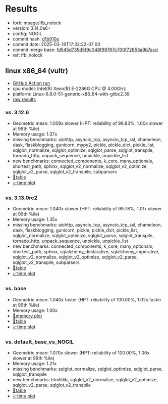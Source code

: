 # Results

- fork: mpage/lfb_nolock
- version: 3.14.0a6+
- config: NOGIL
- commit hash: [d1b910e](https://github.com/mpage/cpython/commit/d1b910e)
- commit date: 2025-03-18T17:32:22-07:00
- commit merge base: [fd545d735d5f9c048f99767c700f72853a9b7acd](https://github.com/python/cpython/commit/fd545d735d5f9c048f99767c700f72853a9b7acd)
- ref: lfb_nolock

## linux x86_64 (vultr)

- [GitHub Action run](https://github.com/facebookexperimental/free-threading-benchmarking/actions/runs/13936202028)
- cpu model: Intel(R) Xeon(R) E-2286G CPU @ 4.00GHz
- platform: Linux-6.8.0-51-generic-x86_64-with-glibc2.39
- [raw results](bm-20250318-vultr-x86_64-mpage-lfb_nolock-3.14.0a6%2B-d1b910e.json)

### vs. 3.12.6

- Geometric mean: 1.009x slower (HPT: reliability of 98.83%, 1.00x slower at 99th %ile)
- Memory usage: 1.37x
- missing benchmarks: aiohttp, asyncio_tcp, asyncio_tcp_ssl, chameleon, dask, flaskblogging, gunicorn, mypy2, pickle, pickle_dict, pickle_list, sqlglot_normalize, sqlglot_optimize, sqlglot_parse, sqlglot_transpile, tornado_http, unpack_sequence, unpickle, unpickle_list
- new benchmarks: connected_components, k_core, many_optionals, shortest_path, sphinx, sqlglot_v2_normalize, sqlglot_v2_optimize, sqlglot_v2_parse, sqlglot_v2_transpile, subparsers
- [📄table](bm-20250318-vultr-x86_64-mpage-lfb_nolock-3.14.0a6%2B-d1b910e-vs-3.12.6.md)
- [📈time plot](bm-20250318-vultr-x86_64-mpage-lfb_nolock-3.14.0a6%2B-d1b910e-vs-3.12.6.svg)

### vs. 3.13.0rc2

- Geometric mean: 1.040x slower (HPT: reliability of 99.78%, 1.01x slower at 99th %ile)
- Memory usage: 1.35x
- missing benchmarks: aiohttp, asyncio_tcp, asyncio_tcp_ssl, chameleon, dask, flaskblogging, gunicorn, pickle, pickle_dict, pickle_list, sqlglot_normalize, sqlglot_optimize, sqlglot_parse, sqlglot_transpile, tornado_http, unpack_sequence, unpickle, unpickle_list
- new benchmarks: connected_components, k_core, many_optionals, shortest_path, sphinx, sqlalchemy_declarative, sqlalchemy_imperative, sqlglot_v2_normalize, sqlglot_v2_optimize, sqlglot_v2_parse, sqlglot_v2_transpile, subparsers
- [📄table](bm-20250318-vultr-x86_64-mpage-lfb_nolock-3.14.0a6%2B-d1b910e-vs-3.13.0rc2.md)
- [📈time plot](bm-20250318-vultr-x86_64-mpage-lfb_nolock-3.14.0a6%2B-d1b910e-vs-3.13.0rc2.svg)

### vs. base

- Geometric mean: 1.040x faster (HPT: reliability of 100.00%, 1.02x faster at 99th %ile)
- Memory usage: 1.00x
- [🧠memory plot](bm-20250318-vultr-x86_64-mpage-lfb_nolock-3.14.0a6%2B-d1b910e-vs-base-mem.svg)
- [📄table](bm-20250318-vultr-x86_64-mpage-lfb_nolock-3.14.0a6%2B-d1b910e-vs-base.md)
- [📈time plot](bm-20250318-vultr-x86_64-mpage-lfb_nolock-3.14.0a6%2B-d1b910e-vs-base.svg)

### vs. default_base_vs_NOGIL

- Geometric mean: 1.070x slower (HPT: reliability of 100.00%, 1.06x slower at 99th %ile)
- Memory usage: 1.21x
- missing benchmarks: sqlglot_normalize, sqlglot_optimize, sqlglot_parse, sqlglot_transpile
- new benchmarks: html5lib, sqlglot_v2_normalize, sqlglot_v2_optimize, sqlglot_v2_parse, sqlglot_v2_transpile
- [📄table](bm-20250318-vultr-x86_64-mpage-lfb_nolock-3.14.0a6%2B-d1b910e-vs-default_base_vs_NOGIL.md)
- [📈time plot](bm-20250318-vultr-x86_64-mpage-lfb_nolock-3.14.0a6%2B-d1b910e-vs-default_base_vs_NOGIL.svg)


